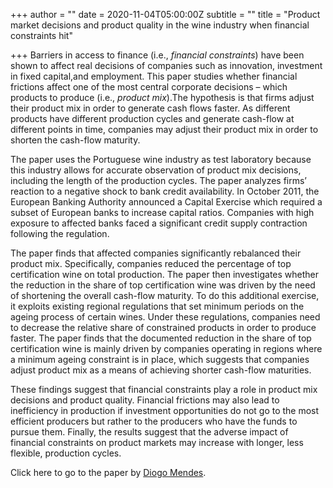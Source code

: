 +++
author = ""
date = 2020-11-04T05:00:00Z
subtitle = ""
title = "Product market decisions and product quality in the wine industry when financial constraints hit"

+++
Barriers in access to finance (i.e., _financial constraints_) have been shown to affect real decisions of companies such as innovation, investment in fixed capital,and employment. This paper studies whether financial frictions affect one of the most central corporate decisions – which products to produce (i.e., _product mix_).The hypothesis is that firms adjust their product mix in order to generate cash flows faster. As different products have different production cycles and generate cash-flow at different points in time, companies may adjust their product mix in order to shorten the cash-flow maturity.

The paper uses the Portuguese wine industry as test laboratory because this industry allows for accurate observation of product mix decisions, including the length of the production cycles. The paper analyzes firms’ reaction to a negative shock to bank credit availability. In October 2011, the European Banking Authority announced a Capital Exercise which required a subset of European banks to increase capital ratios. Companies with high exposure to affected banks faced a significant credit supply contraction following the regulation.

The paper finds that affected companies significantly rebalanced their product mix. Specifically, companies reduced the percentage of top certification wine on total production. The paper then investigates whether the reduction in the share of top certification wine was driven by the need of shortening the overall cash-flow maturity. To do this additional exercise, it exploits existing regional regulations that set minimum periods on the ageing process of certain wines. Under these regulations, companies need to decrease the relative share of constrained products in order to produce faster. The paper finds that the documented reduction in the share of top certification wine is mainly driven by companies operating in regions where a minimum ageing constraint is in place, which suggests that companies adjust product mix as a means of achieving shorter cash-flow maturities.

These findings suggest that financial constraints play a role in product mix decisions and product quality. Financial frictions may also lead to inefficiency in production if investment opportunities do not go to the most efficient producers but rather to the producers who have the funds to pursue them. Finally, the results suggest that the adverse impact of financial constraints on product markets may increase with longer, less flexible, production cycles.

Click here to go to the paper by [Diogo Mendes](https://papers.ssrn.com/sol3/papers.cfm?abstract_id=3596061).